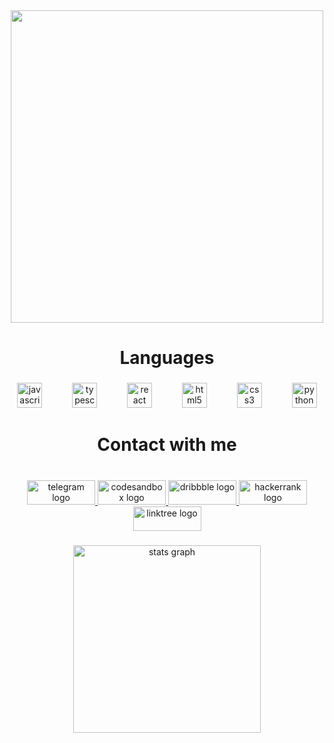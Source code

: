 <div align="center">
  <img height="500" src="https://c.wallhere.com/photos/d9/e2/fall_forest_sunset-2229842.jpg!d"  />
</div>

###

<h1 align="center">Languages</h1>

###

<div align="center">
  <img src="https://cdn.jsdelivr.net/gh/devicons/devicon/icons/javascript/javascript-original.svg" height="40" alt="javascript logo"  />
  <img width="40" />
  <img src="https://cdn.jsdelivr.net/gh/devicons/devicon/icons/typescript/typescript-original.svg" height="40" alt="typescript logo"  />
  <img width="40" />
  <img src="https://cdn.jsdelivr.net/gh/devicons/devicon/icons/react/react-original.svg" height="40" alt="react logo"  />
  <img width="40" />
  <img src="https://cdn.jsdelivr.net/gh/devicons/devicon/icons/html5/html5-original.svg" height="40" alt="html5 logo"  />
  <img width="40" />
  <img src="https://cdn.jsdelivr.net/gh/devicons/devicon/icons/css3/css3-original.svg" height="40" alt="css3 logo"  />
  <img width="40" />
  <img src="https://cdn.jsdelivr.net/gh/devicons/devicon/icons/python/python-original.svg" height="40" alt="python logo"  />
</div>

###

<h1 align="center">Contact with me</h1>

###

<br clear="both">

<div align="center">
  <a href="@I99lees" target="_blank">
    <img src="https://raw.githubusercontent.com/maurodesouza/profile-readme-generator/master/src/assets/icons/social/telegram/default.svg" width="109" height="39" alt="telegram logo"  />
  </a>
  <a href="https://codesandbox.io/u/leesforone" target="_blank">
    <img src="https://raw.githubusercontent.com/maurodesouza/profile-readme-generator/master/src/assets/icons/social/codesandbox/default.svg" width="109" height="39" alt="codesandbox logo"  />
  </a>
  <a href="https://dribbble.com/LeesZxdas" target="_blank">
    <img src="https://raw.githubusercontent.com/maurodesouza/profile-readme-generator/master/src/assets/icons/social/dribbble/default.svg" width="109" height="39" alt="dribbble logo"  />
  </a>
  <a href="https://www.hackerrank.com/profile/leesforone" target="_blank">
    <img src="https://raw.githubusercontent.com/maurodesouza/profile-readme-generator/master/src/assets/icons/social/hackerrank/default.svg" width="109" height="39" alt="hackerrank logo"  />
  </a>
  <a href="linktr.ee/LeeswEZ" target="_blank">
    <img src="https://raw.githubusercontent.com/maurodesouza/profile-readme-generator/master/src/assets/icons/social/linktree/default.svg" width="109" height="39" alt="linktree logo"  />
  </a>
</div>

###

<div align="center">
  <img src="https://github-readme-stats.vercel.app/api?username=LeesInOne&hide_title=false&hide_rank=false&show_icons=true&include_all_commits=true&count_private=true&disable_animations=false&theme=codeSTACKr&locale=en&hide_border=false&order=1&custom_title=Statistics" height="300" alt="stats graph"  />
</div>

###
